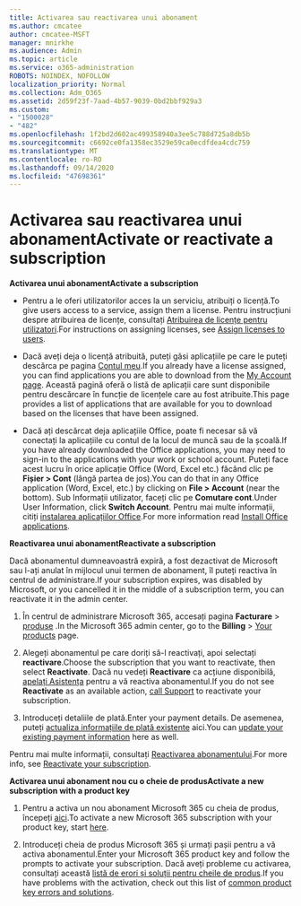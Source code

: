 ```yaml
---
title: Activarea sau reactivarea unui abonament
ms.author: cmcatee
author: cmcatee-MSFT
manager: mnirkhe
ms.audience: Admin
ms.topic: article
ms.service: o365-administration
ROBOTS: NOINDEX, NOFOLLOW
localization_priority: Normal
ms.collection: Adm_O365
ms.assetid: 2d59f23f-7aad-4b57-9039-0bd2bbf929a3
ms.custom:
- "1500028"
- "482"
ms.openlocfilehash: 1f2bd2d602ac499358940a3ee5c788d725a8db5b
ms.sourcegitcommit: c6692ce0fa1358ec3529e59ca0ecdfdea4cdc759
ms.translationtype: MT
ms.contentlocale: ro-RO
ms.lasthandoff: 09/14/2020
ms.locfileid: "47698361"
---
```

# <a name="activate-or-reactivate-a-subscription"></a><span data-ttu-id="c5e03-102">Activarea sau reactivarea unui abonament</span><span class="sxs-lookup"><span data-stu-id="c5e03-102">Activate or reactivate a subscription</span></span>

<span data-ttu-id="c5e03-103">**Activarea unui abonament**</span><span class="sxs-lookup"><span data-stu-id="c5e03-103">**Activate a subscription**</span></span>

- <span data-ttu-id="c5e03-104">Pentru a le oferi utilizatorilor acces la un serviciu, atribuiți o licență.</span><span class="sxs-lookup"><span data-stu-id="c5e03-104">To give users access to a service, assign them a license.</span></span> <span data-ttu-id="c5e03-105">Pentru instrucțiuni despre atribuirea de licențe, consultați [Atribuirea de licențe pentru utilizatori](https://docs.microsoft.com/microsoft-365/admin/manage/assign-licenses-to-users).</span><span class="sxs-lookup"><span data-stu-id="c5e03-105">For instructions on assigning licenses, see [Assign licenses to users](https://docs.microsoft.com/microsoft-365/admin/manage/assign-licenses-to-users).</span></span>

- <span data-ttu-id="c5e03-106">Dacă aveți deja o licență atribuită, puteți găsi aplicațiile pe care le puteți descărca pe pagina [Contul meu](https://portal.office.com/account/#installs).</span><span class="sxs-lookup"><span data-stu-id="c5e03-106">If you already have a license assigned, you can find applications you are able to download from the [My Account page](https://portal.office.com/account/#installs).</span></span> <span data-ttu-id="c5e03-107">Această pagină oferă o listă de aplicații care sunt disponibile pentru descărcare în funcție de licențele care au fost atribuite.</span><span class="sxs-lookup"><span data-stu-id="c5e03-107">This page provides a list of applications that are available for you to download based on the licenses that have been assigned.</span></span>

- <span data-ttu-id="c5e03-108">Dacă ați descărcat deja aplicațiile Office, poate fi necesar să vă conectați la aplicațiile cu contul de la locul de muncă sau de la școală.</span><span class="sxs-lookup"><span data-stu-id="c5e03-108">If you have already downloaded the Office applications, you may need to sign-in to the applications with your work or school account.</span></span> <span data-ttu-id="c5e03-109">Puteți face acest lucru în orice aplicație Office (Word, Excel etc.) făcând clic pe **Fișier > Cont** (lângă partea de jos).</span><span class="sxs-lookup"><span data-stu-id="c5e03-109">You can do that in any Office application (Word, Excel, etc.) by clicking on **File > Account** (near the bottom).</span></span> <span data-ttu-id="c5e03-110">Sub Informații utilizator, faceți clic pe **Comutare cont**.</span><span class="sxs-lookup"><span data-stu-id="c5e03-110">Under User Information, click **Switch Account**.</span></span> <span data-ttu-id="c5e03-111">Pentru mai multe informații, citiți [instalarea aplicațiilor Office](https://docs.microsoft.com/microsoft-365/admin/setup/install-applications).</span><span class="sxs-lookup"><span data-stu-id="c5e03-111">For more information read [Install Office applications](https://docs.microsoft.com/microsoft-365/admin/setup/install-applications).</span></span>

<span data-ttu-id="c5e03-112">**Reactivarea unui abonament**</span><span class="sxs-lookup"><span data-stu-id="c5e03-112">**Reactivate a subscription**</span></span>

<span data-ttu-id="c5e03-113">Dacă abonamentul dumneavoastră expiră, a fost dezactivat de Microsoft sau l-ați anulat în mijlocul unui termen de abonament, îl puteți reactiva în centrul de administrare.</span><span class="sxs-lookup"><span data-stu-id="c5e03-113">If your subscription expires, was disabled by Microsoft, or you cancelled it in the middle of a subscription term, you can reactivate it in the admin center.</span></span>
  
1. <span data-ttu-id="c5e03-114">În centrul de administrare Microsoft 365, accesați pagina **Facturare**  >  [produse](https://go.microsoft.com/fwlink/p/?linkid=842054) .</span><span class="sxs-lookup"><span data-stu-id="c5e03-114">In the Microsoft 365 admin center, go to the **Billing** > [Your products](https://go.microsoft.com/fwlink/p/?linkid=842054) page.</span></span>

2. <span data-ttu-id="c5e03-115">Alegeți abonamentul pe care doriți să-l reactivați, apoi selectați **reactivare**.</span><span class="sxs-lookup"><span data-stu-id="c5e03-115">Choose the subscription that you want to reactivate, then select **Reactivate**.</span></span> <span data-ttu-id="c5e03-116">Dacă nu vedeți **Reactivare** ca acțiune disponibilă, [apelați Asistența](https://docs.microsoft.com/microsoft-365/admin/contact-support-for-business-products) pentru a vă reactiva abonamentul.</span><span class="sxs-lookup"><span data-stu-id="c5e03-116">If you do not see **Reactivate** as an available action, [call Support](https://docs.microsoft.com/microsoft-365/admin/contact-support-for-business-products) to reactivate your subscription.</span></span>

3. <span data-ttu-id="c5e03-117">Introduceți detaliile de plată.</span><span class="sxs-lookup"><span data-stu-id="c5e03-117">Enter your payment details.</span></span> <span data-ttu-id="c5e03-118">De asemenea, puteți [actualiza informațiile de plată existente](https://docs.microsoft.com/microsoft-365/commerce/billing-and-payments/manage-payment-methods) aici.</span><span class="sxs-lookup"><span data-stu-id="c5e03-118">You can [update your existing payment information](https://docs.microsoft.com/microsoft-365/commerce/billing-and-payments/manage-payment-methods) here as well.</span></span>

<span data-ttu-id="c5e03-119">Pentru mai multe informații, consultați [Reactivarea abonamentului](https://docs.microsoft.com/microsoft-365/commerce/subscriptions/reactivate-your-subscription).</span><span class="sxs-lookup"><span data-stu-id="c5e03-119">For more info, see [Reactivate your subscription](https://docs.microsoft.com/microsoft-365/commerce/subscriptions/reactivate-your-subscription).</span></span>

<span data-ttu-id="c5e03-120">**Activarea unui abonament nou cu o cheie de produs**</span><span class="sxs-lookup"><span data-stu-id="c5e03-120">**Activate a new subscription with a product key**</span></span>

1. <span data-ttu-id="c5e03-121">Pentru a activa un nou abonament Microsoft 365 cu cheia de produs, începeți [aici](https://support.office.com/article/where-to-enter-your-office-product-key-0a82e5ae-739e-4b92-a6f4-2ec780c185db).</span><span class="sxs-lookup"><span data-stu-id="c5e03-121">To activate a new Microsoft 365 subscription with your product key, start [here](https://support.office.com/article/where-to-enter-your-office-product-key-0a82e5ae-739e-4b92-a6f4-2ec780c185db).</span></span>

2. <span data-ttu-id="c5e03-122">Introduceți cheia de produs Microsoft 365 și urmați pașii pentru a vă activa abonamentul.</span><span class="sxs-lookup"><span data-stu-id="c5e03-122">Enter your Microsoft 365 product key and follow the prompts to activate your subscription.</span></span> <span data-ttu-id="c5e03-123">Dacă aveți probleme cu activarea, consultați această [listă de erori și soluții pentru cheile de produs](https://docs.microsoft.com/microsoft-365/commerce/product-key-errors-and-solutions).</span><span class="sxs-lookup"><span data-stu-id="c5e03-123">If you have problems with the activation, check out this list of [common product key errors and solutions](https://docs.microsoft.com/microsoft-365/commerce/product-key-errors-and-solutions).</span></span>
